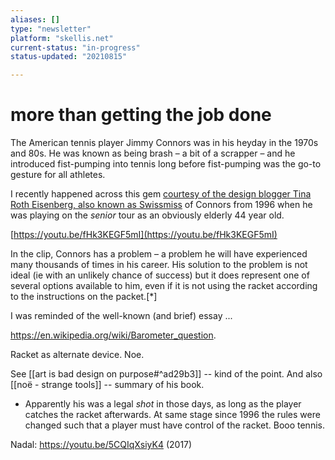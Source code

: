 ```yaml
---
aliases: []
type: "newsletter"
platform: "skellis.net"
current-status: "in-progress"
status-updated: "20210815"

---
```


# more than getting the job done

The American tennis player Jimmy Connors was in his heyday in the 1970s and 80s. He was known as being brash – a bit of a scrapper – and he introduced fist-pumping into tennis long before fist-pumping was the go-to gesture for all athletes.

I recently happened across this gem [courtesy of the design blogger Tina Roth Eisenberg, also known as Swissmiss](https://www.swiss-miss.com/2021/08/link-pack-96.html) of Connors from 1996 when he was playing on the _senior_ tour as an obviously elderly 44 year old.

[https://youtu.be/fHk3KEGF5mI](https://youtu.be/fHk3KEGF5mI)

In the clip, Connors has a problem – a problem he will have experienced many thousands of times in his career. His solution to the problem is not ideal (ie with an unlikely chance of success) but it does represent one of several options available to him, even if it is not using the racket according to the instructions on the packet.[*]

I was reminded of the well-known (and brief) essay ...


https://en.wikipedia.org/wiki/Barometer_question.

Racket as alternate device. Noe.

See [[art is bad design on purpose#^ad29b3]] -- kind of the point.
And also [[noë - strange tools]] -- summary of his book.


      
* Apparently his was a legal _shot_ in those days, as long as the player catches the racket afterwards. At same stage since 1996 the rules were changed such that a player must have control of the racket. Booo tennis.

Nadal: https://youtu.be/5CQIqXsiyK4 (2017)